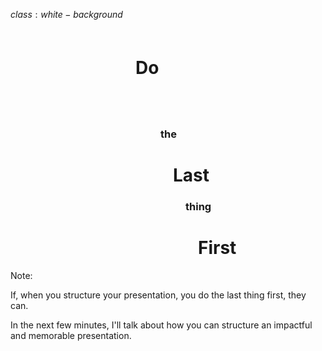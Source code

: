 $class:white-background$

<h1 class="left" style="
  height: 90px;
  margin-bottom: 20px;
  margin-top: 60px;
  padding-left: 200px;">
  Do
</h1>
<h3 class="left no-margin gray" style="padding-left: 240px;">
  the
</h3>
<h1 class="left no-margin" style="padding-left: 260px;">
  Last
</h1>
<h3 class="left no-margin gray" style="padding-left: 280px;">
  thing
</h3>
<h1 class="left no-margin" style="padding-left: 300px;">
  First
</h1>

Note:

If, when you structure your presentation, you do the last thing first, they can.

In the next few minutes, I'll talk about how you can structure an impactful and memorable presentation.
